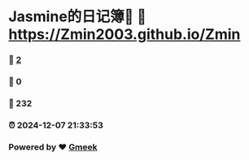 # Jasmine的日记簿📒 :link: https://Zmin2003.github.io/Zmin 
### :page_facing_up: [2](https://Zmin2003.github.io/Zmin/tag.html) 
### :speech_balloon: 0 
### :hibiscus: 232 
### :alarm_clock: 2024-12-07 21:33:53 
### Powered by :heart: [Gmeek](https://github.com/Meekdai/Gmeek)
